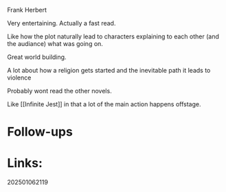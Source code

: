 Frank Herbert

Very entertaining. Actually a fast read. 

Like how the plot naturally lead to characters explaining to each other (and the audiance) what was going on. 

Great world building. 

A lot about how a religion gets started and the inevitable path it leads to violence

Probably wont read the other novels. 

Like [[Infinite Jest]] in that a lot of the main action happens offstage.

# Follow-ups


# Links: 



202501062119
